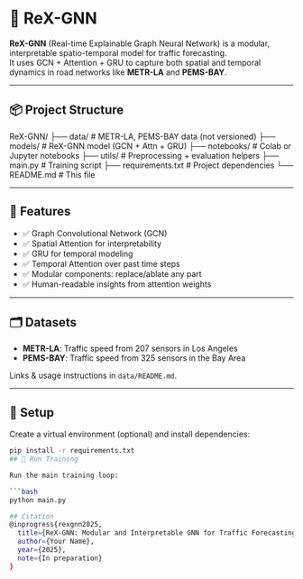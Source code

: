 # 🧠 ReX-GNN

**ReX-GNN** (Real-time Explainable Graph Neural Network) is a modular, interpretable spatio-temporal model for traffic forecasting.  
It uses GCN + Attention + GRU to capture both spatial and temporal dynamics in road networks like **METR-LA** and **PEMS-BAY**.

---

## 📦 Project Structure

ReX-GNN/
├── data/ # METR-LA, PEMS-BAY data (not versioned)
├── models/ # ReX-GNN model (GCN + Attn + GRU)
├── notebooks/ # Colab or Jupyter notebooks
├── utils/ # Preprocessing + evaluation helpers
├── main.py # Training script
├── requirements.txt # Project dependencies
└── README.md # This file

---

## 🚀 Features

- ✅ Graph Convolutional Network (GCN)
- ✅ Spatial Attention for interpretability
- ✅ GRU for temporal modeling
- ✅ Temporal Attention over past time steps
- ✅ Modular components: replace/ablate any part
- ✅ Human-readable insights from attention weights

---

## 🗂️ Datasets

- **METR-LA**: Traffic speed from 207 sensors in Los Angeles  
- **PEMS-BAY**: Traffic speed from 325 sensors in the Bay Area

Links & usage instructions in `data/README.md`.

---

## 🔧 Setup

Create a virtual environment (optional) and install dependencies:

```bash
pip install -r requirements.txt
## 🧪 Run Training

Run the main training loop:

```bash
python main.py

## Citation
@inprogress{rexgnn2025,
  title={ReX-GNN: Modular and Interpretable GNN for Traffic Forecasting},
  author={Your Name},
  year={2025},
  note={In preparation}
}
